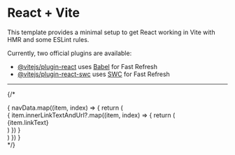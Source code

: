 # React + Vite

This template provides a minimal setup to get React working in Vite with HMR and some ESLint rules.

Currently, two official plugins are available:

- [@vitejs/plugin-react](https://github.com/vitejs/vite-plugin-react/blob/main/packages/plugin-react/README.md) uses [Babel](https://babeljs.io/) for Fast Refresh
- [@vitejs/plugin-react-swc](https://github.com/vitejs/vite-plugin-react-swc) uses [SWC](https://swc.rs/) for Fast Refresh



-------------------------------------------------------------------------------



{/* <div className={styles.ddo}>
        {
            navData.map((item, index) => {
              return (
                <div key={index} className={styles.ddl}>
                  {
                    item.innerLinkTextAndUrl?.map((item, index) => {
                      return (
                        <div key={index} className={styles.lkw}>
                          <NavLink to={item.linkUrl}>{item.linkText}</NavLink>
                        </div>
                      )
                    })
                  }
                </div>
              )
            })
          }
        </div> */}